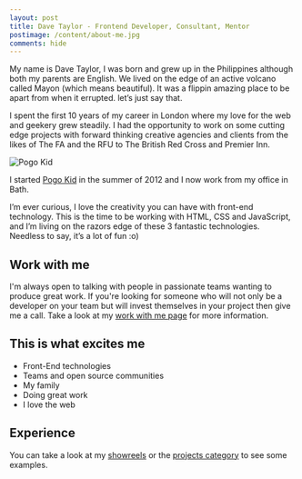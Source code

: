 ```yaml
---
layout: post
title: Dave Taylor - Frontend Developer, Consultant, Mentor
postimage: /content/about-me.jpg
comments: hide
---
```


My name is Dave Taylor, I was born and grew up in the Philippines
although both my parents are English. We lived on the edge of an
active volcano called Mayon (which means beautiful). It was a flippin
amazing place to be apart from when it errupted. let’s just say that.

I spent the first 10 years of my career in London where my love for
the web and geekery grew steadily. I had the opportunity to work on
some cutting edge projects with forward thinking creative agencies and
clients from the likes of The FA and the RFU to The British Red Cross
and Premier Inn.

![Pogo Kid](https://lh5.googleusercontent.com/-D1X9vUSprTM/UPPJrdmEA1I/AAAAAAAAujs/G_uIHgVvKZY/s800/pogokid.jpg)

I started [Pogo Kid](http://pogokid.com) in the summer of 2012 and I
now work from my office in Bath.

I’m ever curious, I love the creativity you can have with front-end
technology. This is the time to be working with HTML, CSS and
JavaScript, and I’m living on the razors edge of these 3 fantastic
technologies. Needless to say, it’s a lot of fun :o)

## Work with me

I'm always open to talking with people in passionate teams wanting to
produce great work. If you're looking for someone who will not only be
a developer on your team but will invest themselves in your project then
give me a call. Take a look at my [work with me page](/workwithme) for
more information.

## This is what excites me

 - Front-End technologies
 - Teams and open source communities
 - My family
 - Doing great work
 - I love the web

## Experience

You can take a look at my [showreels](/blog/category/showreel/) or the [projects category](/blog/category/project/) to see some examples.
